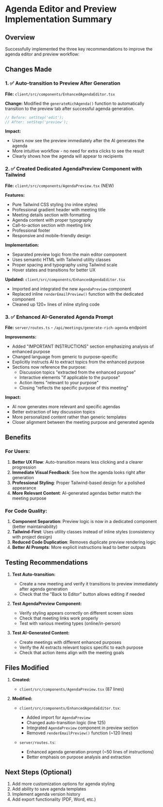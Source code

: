 # Agenda Editor and Preview Implementation Summary

## Overview
Successfully implemented the three key recommendations to improve the agenda editor and preview workflow:

## Changes Made

### 1. ✅ Auto-transition to Preview After Generation
**File:** `client/src/components/EnhancedAgendaEditor.tsx`

**Change:** Modified the `generateRichAgenda()` function to automatically transition to the preview tab after successful agenda generation.

```typescript
// Before: setStep('edit');
// After: setStep('preview');
```

**Impact:** 
- Users now see the preview immediately after the AI generates the agenda
- More intuitive workflow - no need for extra clicks to see the result
- Clearly shows how the agenda will appear to recipients

### 2. ✅ Created Dedicated AgendaPreview Component with Tailwind
**File:** `client/src/components/AgendaPreview.tsx` (NEW)

**Features:**
- Pure Tailwind CSS styling (no inline styles)
- Professional gradient header with meeting title
- Meeting details section with formatting
- Agenda content with proper typography
- Call-to-action section with meeting link
- Professional footer
- Responsive and mobile-friendly design

**Implementation:**
- Separated preview logic from the main editor component
- Uses semantic HTML with Tailwind utility classes
- Proper spacing and typography using Tailwind scale
- Hover states and transitions for better UX

**Updated:** `client/src/components/EnhancedAgendaEditor.tsx`
- Imported and integrated the new `AgendaPreview` component
- Replaced inline `renderEmailPreview()` function with the dedicated component
- Cleaned up 120+ lines of inline styling code

### 3. ✅ Enhanced AI-Generated Agenda Prompt
**File:** `server/routes.ts` - `/api/meetings/generate-rich-agenda` endpoint

**Improvements:**
- Added "IMPORTANT INSTRUCTIONS" section emphasizing analysis of enhanced purpose
- Changed language from generic to purpose-specific
- Explicitly instructs AI to extract topics from the enhanced purpose
- Sections now reference the purpose:
  - Discussion topics "extracted from the enhanced purpose"
  - Interactive elements "if applicable to the purpose"
  - Action items "relevant to your purpose"
  - Closing "reflects the specific purpose of this meeting"

**Impact:**
- AI now generates more relevant and specific agendas
- Better extraction of key discussion topics
- More personalized content rather than generic templates
- Closer alignment between the meeting purpose and generated agenda

## Benefits

### For Users:
1. **Better UX Flow**: Auto-transition means less clicking and a clearer progression
2. **Immediate Visual Feedback**: See how the agenda looks right after generation
3. **Professional Styling**: Proper Tailwind-based design for a polished appearance
4. **More Relevant Content**: AI-generated agendas better match the meeting purpose

### For Code Quality:
1. **Component Separation**: Preview logic is now in a dedicated component (better maintainability)
2. **Tailwind-First**: Uses utility classes instead of inline styles (consistency with project design)
3. **Reduced Code Duplication**: Removes duplicate preview rendering logic
4. **Better AI Prompts**: More explicit instructions lead to better outputs

## Testing Recommendations

1. **Test Auto-transition:**
   - Create a new meeting and verify it transitions to preview immediately after agenda generation
   - Check that the "Back to Editor" button allows editing if needed

2. **Test AgendaPreview Component:**
   - Verify styling appears correctly on different screen sizes
   - Check that meeting links work properly
   - Test with various meeting types (online/in-person)

3. **Test AI-Generated Content:**
   - Create meetings with different enhanced purposes
   - Verify the AI extracts relevant topics specific to each purpose
   - Check that action items align with the meeting goals

## Files Modified

1. **Created:**
   - `client/src/components/AgendaPreview.tsx` (87 lines)

2. **Modified:**
   - `client/src/components/EnhancedAgendaEditor.tsx`:
     - Added import for `AgendaPreview`
     - Changed auto-transition logic (line 125)
     - Integrated `AgendaPreview` component in preview section
     - Removed `renderEmailPreview()` function (~120 lines)
   
   - `server/routes.ts`:
     - Enhanced agenda generation prompt (~50 lines of instructions)
     - Better emphasis on purpose analysis and extraction

## Next Steps (Optional)

1. Add more customization options for agenda styling
2. Add ability to save agenda templates
3. Implement agenda version history
4. Add export functionality (PDF, Word, etc.)